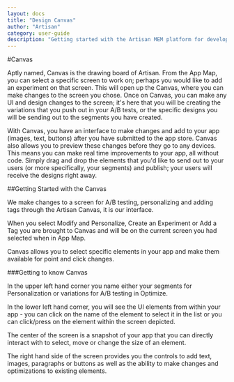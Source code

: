 ```yaml
---
layout: docs
title: "Design Canvas"
author: "Artisan"
category: user-guide
description: "Getting started with the Artisan MEM platform for developers."
---
```

#Canvas

Aptly named, Canvas is the drawing board of Artisan. From the App Map, you can select a specific screen to work on; perhaps you would like to add an experiment on that screen. This will open up the Canvas, where you can make changes to the screen you chose. Once on Canvas, you can make any UI and design changes to the screen; it's here that you will be creating the variations that you push out in your A/B tests, or the specific designs you will be sending out to the segments you have created. 

With Canvas, you have an interface to make changes and add to your app (images, text, buttons) after you have submitted to the app store. Canvas also allows you to preview these changes before they go to any devices. This means you can make real time improvements to your app, all without code. Simply drag and drop the elements that you'd like to send out to your users (or more specifically, your segments) and publish; your users will receive the designs right away. 

##Getting Started with the Canvas

We make changes to a screen for A/B testing, personalizing and adding tags through the Artisan Canvas, it is our interface.

When you select Modify and Personalize, Create an Experiment or Add a Tag you are brought to Canvas and will be on the current screen you had selected when in App Map.

Canvas allows you to select specific elements in your app and make them available for point and click changes.

###Getting to know Canvas

In the upper left hand corner you name either your segments for Personalization or variations for A/B testing in Optimize.

In the lower left hand corner, you will see the UI elements from within your app - you can click on the name of the element to select it in the list or you can click/press on the element within the screen depicted.

The center of the screen is a snapshot of your app that you can directly interact with to select, move or change the size of an element.

The right hand side of the screen provides you the controls to add text, images, paragraphs or buttons as well as the ability to make changes and optimizations to existing elements.



